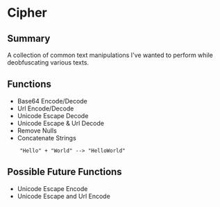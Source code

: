 # Cipher

## Summary
A collection of common text manipulations I've wanted to perform while deobfuscating various texts.

## Functions
* Base64 Encode/Decode
* Url Encode/Decode
* Unicode Escape Decode
* Unicode Escape & Url Decode
* Remove Nulls
* Concatenate Strings
```
    "Hello" + "World" --> "HelloWorld"
```

## Possible Future Functions
* Unicode Escape Encode
* Unicode Escape and Url Encode